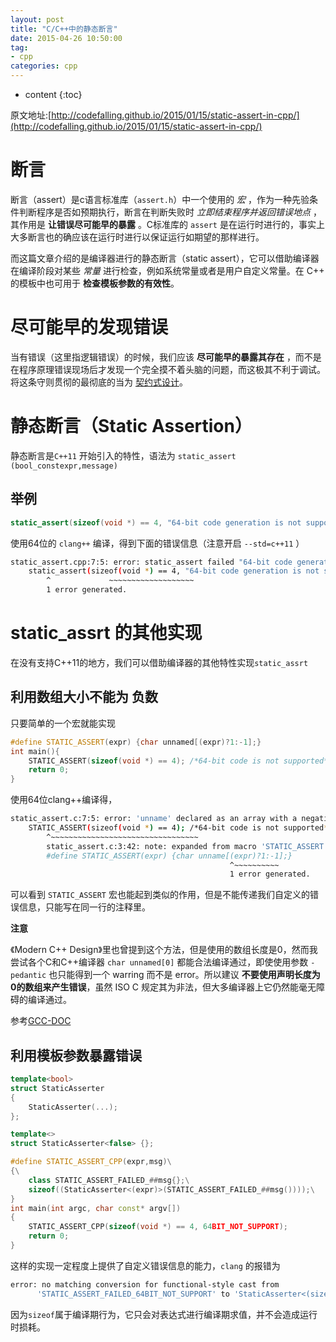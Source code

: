 ```yaml
---
layout: post
title: "C/C++中的静态断言"
date: 2015-04-26 10:50:00
tag: 
- cpp
categories: cpp
---
```


* content
{:toc}

原文地址:[http://codefalling.github.io/2015/01/15/static-assert-in-cpp/](http://codefalling.github.io/2015/01/15/static-assert-in-cpp/)

# 断言

断言（assert）是c语言标准库（`assert.h`）中一个使用的 *宏* ，作为一种先验条件判断程序是否如预期执行，断言在判断失败时 *立即结束程序并返回错误地点* ，其作用是 **让错误尽可能早的暴露** 。C标准库的 `assert` 是在运行时进行的，事实上大多断言也的确应该在运行时进行以保证运行如期望的那样进行。

而这篇文章介绍的是编译器进行的静态断言（static assert），它可以借助编译器在编译阶段对某些 *常量* 进行检查，例如系统常量或者是用户自定义常量。在 C++ 的模板中也可用于 **检查模板参数的有效性**。

# 尽可能早的发现错误

当有错误（这里指逻辑错误）的时候，我们应该 **尽可能早的暴露其存在** ，而不是在程序原理错误现场后才发现一个完全摸不着头脑的问题，而这极其不利于调试。将这条守则贯彻的最彻底的当为 [契约式设计](http://zh.wikipedia.org/wiki/%E5%A5%91%E7%BA%A6%E5%BC%8F%E8%AE%BE%E8%AE%A1)。

# 静态断言（Static Assertion）

静态断言是`C++11` 开始引入的特性，语法为 `static_assert (bool_constexpr,message)`

## 举例

``` c++
static_assert(sizeof(void *) == 4, "64-bit code generation is not supported.");
```

使用64位的 `clang++` 编译，得到下面的错误信息（注意开启 `--std=c++11` ）

``` bash
static_assert.cpp:7:5: error: static_assert failed "64-bit code generation is not supported."
    static_assert(sizeof(void *) == 4, "64-bit code generation is not supported.");
        ^             ~~~~~~~~~~~~~~~~~~~
        1 error generated.
```

# static_assrt 的其他实现

在没有支持C++11的地方，我们可以借助编译器的其他特性实现`static_assrt`

## 利用数组大小不能为 **负数**

只要简单的一个宏就能实现

``` cpp
#define STATIC_ASSERT(expr) {char unnamed[(expr)?1:-1];}
int main(){
    STATIC_ASSERT(sizeof(void *) == 4); /*64-bit code is not supported*/
    return 0;
}
```

使用64位clang++编译得，

``` bash
static_assert.c:7:5: error: 'unname' declared as an array with a negative size
    STATIC_ASSERT(sizeof(void *) == 4); /*64-bit code is not supported*/
        ^~~~~~~~~~~~~~~~~~~~~~~~~~~~~~~~~~
        static_assert.c:3:42: note: expanded from macro 'STATIC_ASSERT'
        #define STATIC_ASSERT(expr) {char unname[(expr)?1:-1];}
                                                 ^~~~~~~~~~~
                                                 1 error generated.
```

可以看到 `STATIC_ASSERT` 宏也能起到类似的作用，但是不能传递我们自定义的错误信息，只能写在同一行的注释里。

**注意**

《Modern C++ Design》里也曾提到这个方法，但是使用的数组长度是0，然而我尝试各个C和C++编译器 `char unnamed[0]` 都能合法编译通过，即使使用参数 `-pedantic` 也只能得到一个 warring 而不是 error。所以建议 **不要使用声明长度为0的数组来产生错误**，虽然 ISO C 规定其为非法，但大多编译器上它仍然能毫无障碍的编译通过。

参考[GCC-DOC](https://gcc.gnu.org/onlinedocs/gcc-4.1.2/gcc/Zero-Length.html)

## 利用模板参数暴露错误

``` cpp
template<bool>
struct StaticAsserter
{
    StaticAsserter(...);
};

template<>
struct StaticAsserter<false> {};

#define STATIC_ASSERT_CPP(expr,msg)\
{\
    class STATIC_ASSERT_FAILED_##msg{};\
    sizeof((StaticAsserter<(expr)>(STATIC_ASSERT_FAILED_##msg())));\
}
int main(int argc, char const* argv[])
{
    STATIC_ASSERT_CPP(sizeof(void *) == 4, 64BIT_NOT_SUPPORT);
    return 0;
}
```

这样的实现一定程度上提供了自定义错误信息的能力，`clang` 的报错为

``` bash
error: no matching conversion for functional-style cast from
      'STATIC_ASSERT_FAILED_64BIT_NOT_SUPPORT' to 'StaticAsserter<(sizeof(void *) == 4)>'
```

因为`sizeof`属于编译期行为，它只会对表达式进行编译期求值，并不会造成运行时损耗。

